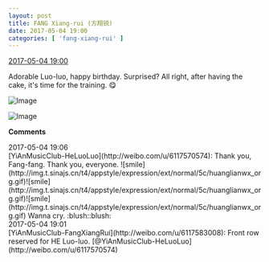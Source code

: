 ```yaml
---
layout: post
title: FANG Xiang-rui (方翔锐)
date: 2017-05-04 19:00
categories: [ 'fang-xiang-rui' ]
---
```


<div class="weibo-info">
  <a href="http://weibo.com/6117583008/F1zLoeBff">2017-05-04 19:00</a>
</div>

Adorable Luo-luo, happy birthday. Surprised? All right, after having the cake, it's time for the training. :yum:

<!-- more -->

![Image](http://wx3.sinaimg.cn/mw690/006G0KNGgy1ff9j7a31koj30zj0qoaim.jpg)

![Image](http://wx1.sinaimg.cn/mw690/006G0KNGgy1ff9j78169zj30zj0qo49d.jpg)

**Comments**

<div class="weibo-info">2017-05-04 19:06</div>
[YiAnMusicClub-HeLuoLuo](http://weibo.com/u/6117570574): Thank you, Fang-fang. Thank you, everyone. ![smile](http://img.t.sinajs.cn/t4/appstyle/expression/ext/normal/5c/huanglianwx_org.gif)![smile](http://img.t.sinajs.cn/t4/appstyle/expression/ext/normal/5c/huanglianwx_org.gif)![smile](http://img.t.sinajs.cn/t4/appstyle/expression/ext/normal/5c/huanglianwx_org.gif) Wanna cry. :blush::blush:

<div class="weibo-info">2017-05-04 19:01</div>
[YiAnMusicClub-FangXiangRui](http://weibo.com/u/6117583008): Front row reserved for HE Luo-luo. [@YiAnMusicClub-HeLuoLuo](http://weibo.com/u/6117570574)
